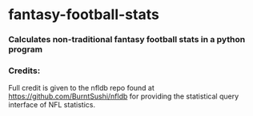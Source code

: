 # fantasy-football-stats
### Calculates non-traditional fantasy football stats in a python program

### Credits:
Full credit is given to the nfldb repo found at https://github.com/BurntSushi/nfldb for providing the statistical query interface of NFL statistics.
